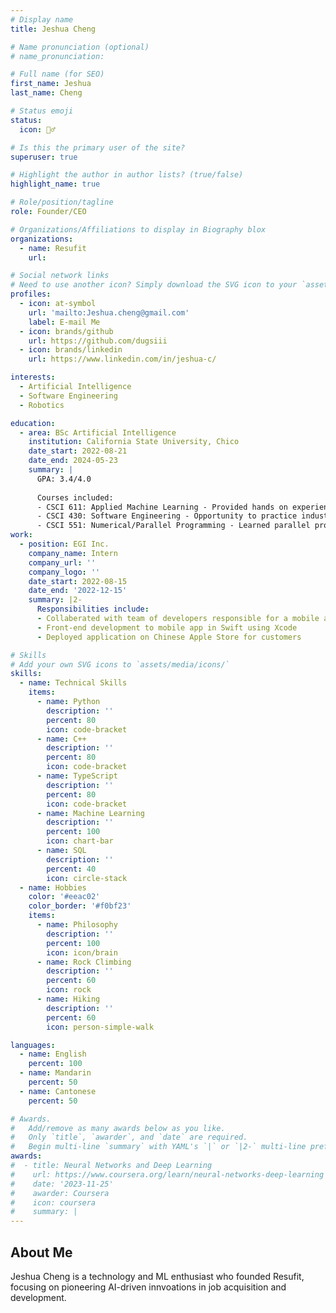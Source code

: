 ```yaml
---
# Display name
title: Jeshua Cheng

# Name pronunciation (optional)
# name_pronunciation:

# Full name (for SEO)
first_name: Jeshua
last_name: Cheng

# Status emoji
status:
  icon: 🧗‍♂️

# Is this the primary user of the site?
superuser: true

# Highlight the author in author lists? (true/false)
highlight_name: true

# Role/position/tagline
role: Founder/CEO

# Organizations/Affiliations to display in Biography blox
organizations:
  - name: Resufit
    url:

# Social network links
# Need to use another icon? Simply download the SVG icon to your `assets/media/icons/` folder.
profiles:
  - icon: at-symbol
    url: 'mailto:Jeshua.cheng@gmail.com'
    label: E-mail Me
  - icon: brands/github
    url: https://github.com/dugsiii
  - icon: brands/linkedin
    url: https://www.linkedin.com/in/jeshua-c/

interests:
  - Artificial Intelligence
  - Software Engineering
  - Robotics

education:
  - area: BSc Artificial Intelligence
    institution: California State University, Chico
    date_start: 2022-08-21
    date_end: 2024-05-23
    summary: |
      GPA: 3.4/4.0
      
      Courses included:
      - CSCI 611: Applied Machine Learning - Provided hands on experience with various machine learning models.
      - CSCI 430: Software Engineering - Opportunity to practice industry standard version management and AGILE workflow with SCRUM meetings.
      - CSCI 551: Numerical/Parallel Programming - Learned parallel programming paradigm to efficiently and effectivly speed up code.
work:
  - position: EGI Inc.
    company_name: Intern
    company_url: ''
    company_logo: ''
    date_start: 2022-08-15
    date_end: '2022-12-15'
    summary: |2-
      Responsibilities include:
      - Collaberated with team of developers responsible for a mobile app targetted towards project productivity
      - Front-end development to mobile app in Swift using Xcode
      - Deployed application on Chinese Apple Store for customers

# Skills
# Add your own SVG icons to `assets/media/icons/`
skills:
  - name: Technical Skills
    items:
      - name: Python
        description: ''
        percent: 80
        icon: code-bracket
      - name: C++
        description: ''
        percent: 80
        icon: code-bracket
      - name: TypeScript
        description: ''
        percent: 80
        icon: code-bracket
      - name: Machine Learning
        description: ''
        percent: 100
        icon: chart-bar
      - name: SQL
        description: ''
        percent: 40
        icon: circle-stack
  - name: Hobbies
    color: '#eeac02'
    color_border: '#f0bf23'
    items:
      - name: Philosophy
        description: ''
        percent: 100
        icon: icon/brain
      - name: Rock Climbing
        description: ''
        percent: 60
        icon: rock
      - name: Hiking
        description: ''
        percent: 60
        icon: person-simple-walk

languages:
  - name: English
    percent: 100
  - name: Mandarin
    percent: 50
  - name: Cantonese
    percent: 50

# Awards.
#   Add/remove as many awards below as you like.
#   Only `title`, `awarder`, and `date` are required.
#   Begin multi-line `summary` with YAML's `|` or `|2-` multi-line prefix and indent 2 spaces below.
awards:
#  - title: Neural Networks and Deep Learning
#    url: https://www.coursera.org/learn/neural-networks-deep-learning
#    date: '2023-11-25'
#    awarder: Coursera
#    icon: coursera
#    summary: |
---
```


## About Me

Jeshua Cheng is a technology and ML enthusiast who founded Resufit, focusing on pioneering AI-driven innvoations in job acquisition and development.

